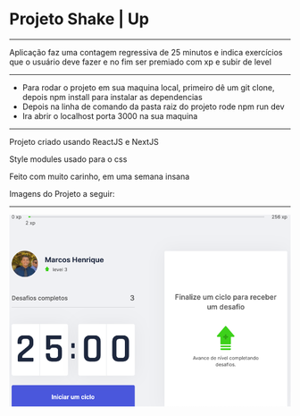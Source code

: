 <h1>Projeto Shake | Up</h1>
<hr>
<p>Aplicação faz uma contagem regressiva de 25 minutos e indica exercícios que o usuário deve fazer e no fim ser premiado com xp e subir de level</p>

<hr>
<ul>
  <li>Para rodar o projeto em sua maquina local, primeiro dê um git clone, depois npm install para instalar as dependencias</li>
  <li>Depois na linha de comando da pasta raiz do projeto rode npm run dev</li>
  <li>Ira abrir o localhost porta 3000 na sua maquina</li>
</ul>
<hr>
<p>Projeto criado usando ReactJS e NextJS</p>
<p>Style modules usado para o css</p>
<p>Feito com muito carinho, em uma semana insana</p>
<p>Imagens do Projeto a seguir:</p>
<hr>
<img src='./Pagina do projeto.png' alt='Home da Aplicação'>
